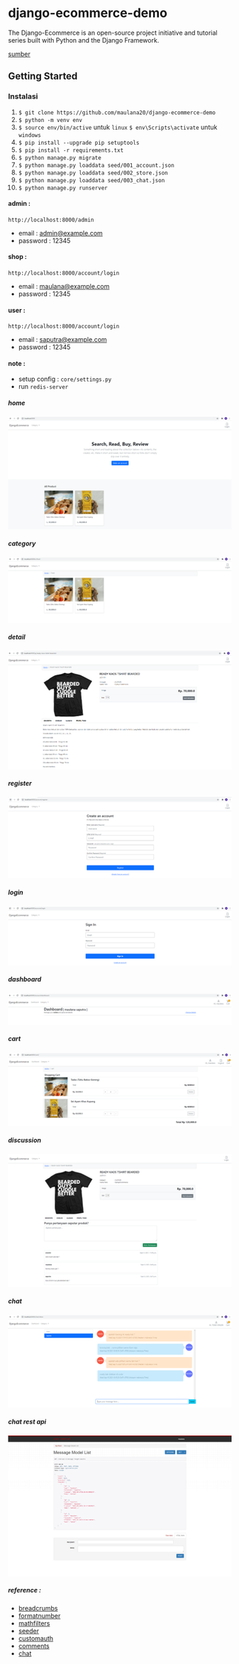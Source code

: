 # django-ecommerce-demo
The Django-Ecommerce is an open-source project initiative and tutorial series built with Python and the Django Framework.

[sumber](https://github.com/veryacademy/django-ecommerce-project)

## Getting Started

### Instalasi

1.  `$ git clone https://github.com/maulana20/django-ecommerce-demo`
2.  `$ python -m venv env`
3.  `$ source env/bin/active` untuk `linux` `$ env\Scripts\activate` untuk `windows`
4.  `$ pip install --upgrade pip setuptools`
5.  `$ pip install -r requirements.txt`
6.  `$ python manage.py migrate`
7.  `$ python manage.py loaddata seed/001_account.json`
8.  `$ python manage.py loaddata seed/002_store.json`
9.  `$ python manage.py loaddata seed/003_chat.json`
10.  `$ python manage.py runserver`

#### admin :
`http://localhost:8000/admin`
- email : admin@example.com
- password : 12345

#### shop :
`http://localhost:8000/account/login`
- email : maulana@example.com
- password : 12345

#### user :
`http://localhost:8000/account/login`
- email : saputra@example.com
- password : 12345

#### note :
- setup config : `core/settings.py`
- run `redis-server`

##### home
![home](https://github.com/maulana20/django-ecommerce-demo/blob/main/screens/home.png)

##### category
![category](https://github.com/maulana20/django-ecommerce-demo/blob/main/screens/category.png)

##### detail
![detail](https://github.com/maulana20/django-ecommerce-demo/blob/main/screens/detail.png)

##### register
![register](https://github.com/maulana20/django-ecommerce-demo/blob/main/screens/register.png)

##### login
![login](https://github.com/maulana20/django-ecommerce-demo/blob/main/screens/login.png)

##### dashboard
![dashboard](https://github.com/maulana20/django-ecommerce-demo/blob/main/screens/dashboard.png)

##### cart
![cart](https://github.com/maulana20/django-ecommerce-demo/blob/main/screens/cart.png)

##### discussion
![discussion](https://github.com/maulana20/django-ecommerce-demo/blob/main/screens/discussion.png)

##### chat
![chat](https://github.com/maulana20/django-ecommerce-demo/blob/main/screens/chat.png)

##### chat rest api
![chat-rest-api](https://github.com/maulana20/django-ecommerce-demo/blob/main/screens/chat-rest-api.png)

##### reference :
- [breadcrumbs](https://django-bootstrap-breadcrumbs.readthedocs.io/en/latest/)
- [formatnumber](https://stackoverflow.com/questions/346467/format-numbers-in-django-templates)
- [mathfilters](https://pypi.org/project/django-mathfilters/)
- [seeder](https://medium.com/@ardho/migration-and-seeding-in-django-3ae322952111)
- [customauth](https://kimmosaaskilahti.fi/blog/2021-04-18-django-custom-authentication/)
- [comments](https://djangocentral.com/creating-comments-system-with-django/)
- [chat](https://github.com/narrowfail/django-channels-chat)
